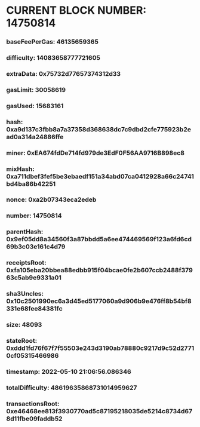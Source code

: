 # CURRENT BLOCK NUMBER: 14750814

### baseFeePerGas: 46135659365
### difficulty: 14083658777721605
### extraData: 0x75732d77657374312d33
### gasLimit: 30058619
### gasUsed: 15683161
### hash: 0xa9d137c3fbb8a7a37358d368638dc7c9dbd2cfe775923b2ead0a314a24886ffe
### miner: 0xEA674fdDe714fd979de3EdF0F56AA9716B898ec8
### mixHash: 0xa711dbef3fef5be3ebaedf151a34abd07ca0412928a66c24741bd4ba86b42251
### nonce: 0xa2b07343eca2edeb
### number: 14750814
### parentHash: 0x9ef05dd8a34560f3a87bbdd5a6ee474469569f123a6fd6cd69b3c03e161c4d79
### receiptsRoot: 0xfa105eba20bbea88edbb915f04bcae0fe2b607ccb2488f37963c5ab9e9331a01
### sha3Uncles: 0x10c2501990ec6a3d45ed5177060a9d906b9e476ff8b54bf8331e68fee84381fc
### size: 48093
### stateRoot: 0xddd1fd76f67f7f55503e243d3190ab78880c9217d9c52d27710cf05315466986
### timestamp: 2022-05-10 21:06:56.086346
### totalDifficulty: 48619635868731014959627
### transactionsRoot: 0xe46468ee813f3930770ad5c87195218035de5214c8734d678d11fbe09faddb52
